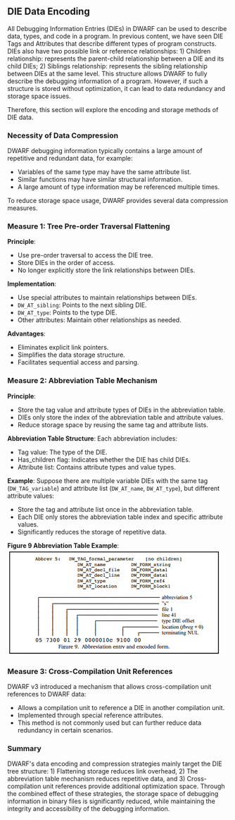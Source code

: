 ## DIE Data Encoding

All Debugging Information Entries (DIEs) in DWARF can be used to describe data, types, and code in a program. In previous content, we have seen DIE Tags and Attributes that describe different types of program constructs. DIEs also have two possible link or reference relationships: 1) Children relationship: represents the parent-child relationship between a DIE and its child DIEs; 2) Siblings relationship: represents the sibling relationship between DIEs at the same level. This structure allows DWARF to fully describe the debugging information of a program. However, if such a structure is stored without optimization, it can lead to data redundancy and storage space issues.

Therefore, this section will explore the encoding and storage methods of DIE data.

### Necessity of Data Compression

DWARF debugging information typically contains a large amount of repetitive and redundant data, for example:

- Variables of the same type may have the same attribute list.
- Similar functions may have similar structural information.
- A large amount of type information may be referenced multiple times.

To reduce storage space usage, DWARF provides several data compression measures.

### Measure 1: Tree Pre-order Traversal Flattening

**Principle**:

- Use pre-order traversal to access the DIE tree.
- Store DIEs in the order of access.
- No longer explicitly store the link relationships between DIEs.

**Implementation**:

- Use special attributes to maintain relationships between DIEs.
- `DW_AT_sibling`: Points to the next sibling DIE.
- `DW_AT_type`: Points to the type DIE.
- Other attributes: Maintain other relationships as needed.

**Advantages**:

- Eliminates explicit link pointers.
- Simplifies the data storage structure.
- Facilitates sequential access and parsing.

### Measure 2: Abbreviation Table Mechanism

**Principle**:

- Store the tag value and attribute types of DIEs in the abbreviation table.
- DIEs only store the index of the abbreviation table and attribute values.
- Reduce storage space by reusing the same tag and attribute lists.

**Abbreviation Table Structure**:
Each abbreviation includes:

- Tag value: The type of the DIE.
- Has_children flag: Indicates whether the DIE has child DIEs.
- Attribute list: Contains attribute types and value types.

**Example**:
Suppose there are multiple variable DIEs with the same tag (`DW_TAG_variable`) and attribute list (`DW_AT_name`, `DW_AT_type`), but different attribute values:

- Store the tag and attribute list once in the abbreviation table.
- Each DIE only stores the abbreviation table index and specific attribute values.
- Significantly reduces the storage of repetitive data.

**Figure 9 Abbreviation Table Example**:
![img](assets/clip_image011.png)

### Measure 3: Cross-Compilation Unit References

DWARF v3 introduced a mechanism that allows cross-compilation unit references to DWARF data:

- Allows a compilation unit to reference a DIE in another compilation unit.
- Implemented through special reference attributes.
- This method is not commonly used but can further reduce data redundancy in certain scenarios.

### Summary

DWARF's data encoding and compression strategies mainly target the DIE tree structure: 1) Flattening storage reduces link overhead, 2) The abbreviation table mechanism reduces repetitive data, and 3) Cross-compilation unit references provide additional optimization space. Through the combined effect of these strategies, the storage space of debugging information in binary files is significantly reduced, while maintaining the integrity and accessibility of the debugging information.
